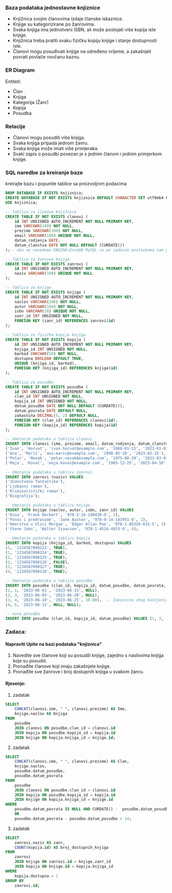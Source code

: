 ### Baza podataka jednostavne knjiznice
- Knjižnica svojim članovima izdaje članske iskaznice.
- Knjige su kategorizirane po žanrovima.
- Svaka knjiga ima jedinstveni ISBN, ali može postojati više kopija iste knjige.
- Knjižnica treba pratiti svaku fizičku kopiju knjige i stanje dostupnosti iste.
- Članovi mogu posuđivati ​​knjige na određeno vrijeme, a zakašnjeli povrati povlače novčanu kaznu.

### ER Diagram
Entiteti:
- Član
- Knjiga
- Kategorija (Žanr)
- Kopija
- Posudba

### Relacije
- Članovi mogu posuditi više knjiga.
- Svaka knjiga pripada jednom žanru.
- Svaka knjiga može imati više primjeraka.
- Svaki zapis o posudbi povezan je s jednim članom i jednim primjerkom knjige.

### SQL naredbe za kreiranje baze

kreirajte bazu i popunite tablice sa proizvoljnim podacima

```sql
DROP DATABASE IF EXISTS knjiznica;
CREATE DATABASE IF NOT EXISTS knjiznica DEFAULT CHARACTER SET utf8mb4 COLLATE utf8mb4_general_ci;
USE knjiznica;

-- Tablica za članove knjižnice
CREATE TABLE IF NOT EXISTS clanovi (
    id INT UNSIGNED AUTO_INCREMENT NOT NULL PRIMARY KEY,
    ime VARCHAR(100) NOT NULL,
    prezime VARCHAR(100) NOT NULL,
    email VARCHAR(100) UNIQUE NOT NULL,
    datum_rodjenja DATE,
    datum_clanstva DATE NOT NULL DEFAULT (CURDATE())
);-- ako ne navedemo ENGINE=InnoDB MySQL ce po zadanim postavkama sam postaviti InnoDB

-- Tablica za žanrove knjiga
CREATE TABLE IF NOT EXISTS zanrovi (
    id INT UNSIGNED AUTO_INCREMENT NOT NULL PRIMARY KEY,
    naziv VARCHAR(100) UNIQUE NOT NULL
);

-- Tablica za knjige
CREATE TABLE IF NOT EXISTS knjige (
    id INT UNSIGNED AUTO_INCREMENT NOT NULL PRIMARY KEY,
    naslov VARCHAR(200) NOT NULL,
    autor VARCHAR(100) NOT NULL,
    isbn VARCHAR(20) UNIQUE NOT NULL,
    zanr_id INT UNSIGNED NOT NULL,
    FOREIGN KEY (zanr_id) REFERENCES zanrovi(id)
);

-- Tablica za fizičke kopije knjiga
CREATE TABLE IF NOT EXISTS kopija (
    id INT UNSIGNED AUTO_INCREMENT NOT NULL PRIMARY KEY,
    knjiga_id INT UNSIGNED NOT NULL,
    barkod VARCHAR(50) NOT NULL,
    dostupna BOOLEAN DEFAULT TRUE,
    UNIQUE (knjiga_id, barkod),
    FOREIGN KEY (knjiga_id) REFERENCES knjige(id)
);

-- Tablica za posudbe
CREATE TABLE IF NOT EXISTS posudbe (
    id INT UNSIGNED AUTO_INCREMENT NOT NULL PRIMARY KEY,
    clan_id INT UNSIGNED NOT NULL,
    kopija_id INT UNSIGNED NOT NULL,
    datum_posudbe DATE NOT NULL DEFAULT (CURDATE()),
    datum_povrata DATE DEFAULT NULL,
    zakasnina DECIMAL(5, 2) DEFAULT NULL,
    FOREIGN KEY (clan_id) REFERENCES clanovi(id),
    FOREIGN KEY (kopija_id) REFERENCES kopija(id)
);

-- Umetanje podataka u tablicu clanovi
INSERT INTO clanovi (ime, prezime, email, datum_rodjenja, datum_clanstva) VALUES
('Ivan', 'Horvat', 'ivan.horvat@example.com', '1980-01-15', '2023-01-01'),
('Ana', 'Marić', 'ana.maric@example.com', '1990-05-10', '2023-02-15'),
('Petar', 'Novak', 'petar.novak@example.com', '1975-08-20', '2023-03-01'),
('Maja', 'Kovač', 'maja.kovac@example.com', '1985-12-25', '2023-04-10');

-- Umetanje podataka u tablicu zanrovi
INSERT INTO zanrovi (naziv) VALUES
('Znanstvena fantastika'),
('Ljubavni roman'),
('Kriminalistički roman'),
('Biografija');

-- Umetanje podataka u tablicu knjige
INSERT INTO knjige (naslov, autor, isbn, zanr_id) VALUES
('Dina', 'Frank Herbert', '978-3-16-148410-0', 1),
('Ponos i predrasude', 'Jane Austen', '978-0-14-143951-8', 2),
('Umorstva u Ulici Morgue', 'Edgar Allan Poe', '978-1-85326-015-5', 3),
('Steve Jobs', 'Walter Isaacson', '978-1-4516-4853-9', 4);

-- Umetanje podataka u tablicu kopija
INSERT INTO kopija (knjiga_id, barkod, dostupna) VALUES
(1, '1234567890123', TRUE),
(1, '1234567890124', TRUE),
(2, '1234567890125', TRUE),
(2, '1234567890126', FALSE),
(3, '1234567890127', TRUE),
(4, '1234567890128', TRUE);

-- Umetanje podataka u tablicu posudbe
INSERT INTO posudbe (clan_id, kopija_id, datum_posudbe, datum_povrata, zakasnina) VALUES
(1, 1, '2023-06-01', '2023-06-15', NULL),
(2, 3, '2023-06-05', '2023-06-20', NULL),
(3, 4, '2023-06-10', '2023-06-25', 10.00),  -- Zakasnina zbog kašnjenja
(4, 6, '2023-06-15', NULL, NULL);

-- nova posudba
INSERT INTO posudbe (clan_id, kopija_id, datum_posudbe) VALUES (1, 3, '2023-06-05');
```


### Zadaca:
#### Napraviti Upite na bazi podataka "knjiznica"
1. Navedite sve članove koji su posudili knjige, zajedno s naslovima knjiga koje su posudili.
2. Pronađite članove koji imaju zakašnjele knjige.
3. Pronađite sve žanrove i broj dostupnih knjiga u svakom žanru.

#### Rjesenje:

1. zadatak
```sql
SELECT
    CONCAT(clanovi.ime, " ", clanovi.prezime) AS Ime,
    knjige.naslov AS Knjiga
FROM
    posudbe
    JOIN clanovi ON posudbe.clan_id = clanovi.id
    JOIN kopija ON posudbe.kopija_id = kopija.id
    JOIN knjige ON kopija.knjiga_id = knjige.id;
```

2. zadatak
```sql
SELECT 
    CONCAT(clanovi.ime, " ", clanovi.prezime) AS Clan,
    knjige.naslov,
    posudbe.datum_posudbe,
    posudbe.datum_povrata
FROM
    posudbe
    JOIN clanovi ON posudbe.clan_id = clanovi.id
    JOIN kopija ON posudbe.kopija_id = kopija.id
    JOIN knjige ON kopija.knjiga_id = knjige.id
WHERE 
    posudbe.datum_povrata IS NULL AND CURDATE() -  posudbe.datum_posudbe > 14
    OR
    posudbe.datum_povrata - posudbe.datum_posudbe > 14;
```

3. zadatak
```sql
SELECT 
    zanrovi.naziv AS zanr,
    COUNT(kopija.id) AS broj_dostupnih_knjiga
FROM
    zanrovi
    JOIN knjige ON zanrovi.id = knjige.zanr_id
    JOIN kopija ON knjige.id = kopija.knjiga_id
WHERE 
    kopija.dostupna = 1
GROUP BY 
    zanrovi.id;
```